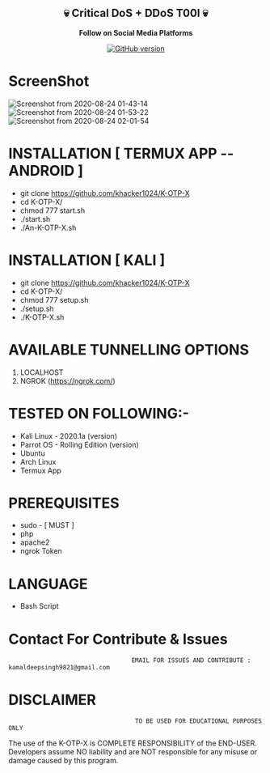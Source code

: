 <center><h2>💀 Critical DoS + DDoS T00l 💀</h2></center>
<p align="center">
  <b> Follow on Social Media Platforms </b>
</p>
<p align="center">
<a href="https://www.facebook.com/profile.php?id=100039477441223"><img title="GitHub version" src="https://img.shields.io/badge/-Facebook-blue" ></a> 
</p>

# ScreenShot
![Screenshot from 2020-08-24 01-43-14](https://user-images.githubusercontent.com/57313495/91020128-b263bc00-e60f-11ea-95ad-ca5beb448e32.png)
![Screenshot from 2020-08-24 01-53-22](https://user-images.githubusercontent.com/57313495/91021022-d4117300-e610-11ea-8837-ca1f12e9c131.png)
![Screenshot from 2020-08-24 02-01-54](https://user-images.githubusercontent.com/57313495/91021871-ffe12880-e611-11ea-8814-0c900a716f59.png)


# INSTALLATION [ TERMUX APP --ANDROID ]
* git clone https://github.com/khacker1024/K-OTP-X
* cd K-OTP-X/
* chmod 777 start.sh
* ./start.sh
* ./An-K-OTP-X.sh

# INSTALLATION [ KALI ]
* git clone https://github.com/khacker1024/K-OTP-X
* cd K-OTP-X/
* chmod 777 setup.sh
* ./setup.sh
* ./K-OTP-X.sh

# AVAILABLE TUNNELLING OPTIONS
1. LOCALHOST
2. NGROK (https://ngrok.com/)
# TESTED ON FOLLOWING:-
* Kali Linux - 2020.1a (version)
* Parrot OS - Rolling Edition (version)
* Ubuntu 
* Arch Linux
* Termux App
# PREREQUISITES
* sudo - [ MUST ]
* php
* apache2
* ngrok Token
# LANGUAGE 
* Bash Script


# Contact For Contribute & Issues 

                                      EMAIL FOR ISSUES AND CONTRIBUTE : kamaldeepsingh9821@gmail.com

# DISCLAIMER
                                       TO BE USED FOR EDUCATIONAL PURPOSES ONLY

The use of the K-OTP-X is COMPLETE RESPONSIBILITY of the END-USER. Developers assume NO liability and are NOT responsible for any misuse or damage caused by this program. 


